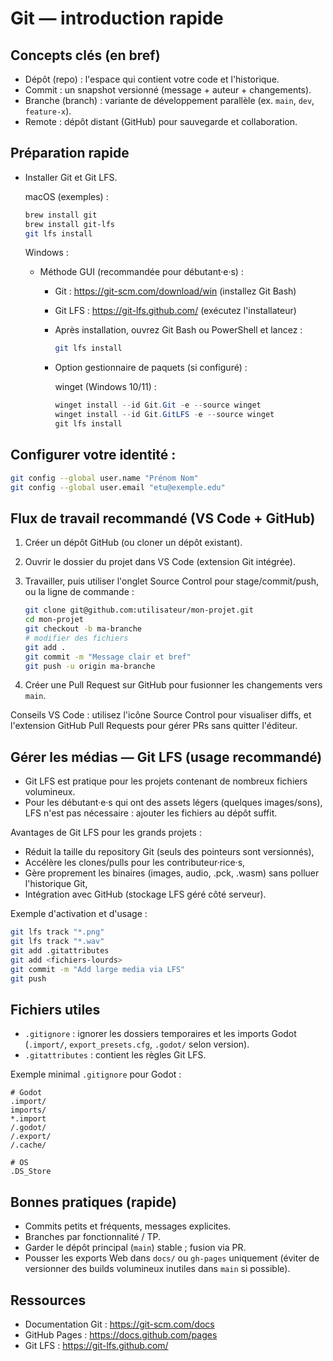 
# Git — introduction rapide

## Concepts clés (en bref)
- Dépôt (repo) : l'espace qui contient votre code et l'historique.
- Commit : un snapshot versionné (message + auteur + changements).
- Branche (branch) : variante de développement parallèle (ex. `main`, `dev`, `feature-x`).
- Remote : dépôt distant (GitHub) pour sauvegarde et collaboration.

## Préparation rapide
- Installer Git et Git LFS.


	macOS (exemples) :

	```bash
	brew install git
	brew install git-lfs
	git lfs install
	```

	Windows :

	- Méthode GUI (recommandée pour débutant·e·s) :
		- Git : https://git-scm.com/download/win (installez Git Bash)
		- Git LFS : https://git-lfs.github.com/ (exécutez l'installateur)
		- Après installation, ouvrez Git Bash ou PowerShell et lancez :

			```bash
			git lfs install
			```

		- Option gestionnaire de paquets (si configuré) :


			winget (Windows 10/11) :

			```powershell
			winget install --id Git.Git -e --source winget
			winget install --id Git.GitLFS -e --source winget
			git lfs install
			```


##  Configurer votre identité :

```bash
git config --global user.name "Prénom Nom"
git config --global user.email "etu@exemple.edu"
```

## Flux de travail recommandé (VS Code + GitHub)
1. Créer un dépôt GitHub (ou cloner un dépôt existant).
2. Ouvrir le dossier du projet dans VS Code (extension Git intégrée).
3. Travailler, puis utiliser l'onglet Source Control pour stage/commit/push, ou la ligne de commande :

	```bash
	git clone git@github.com:utilisateur/mon-projet.git
	cd mon-projet
	git checkout -b ma-branche
	# modifier des fichiers
	git add .
	git commit -m "Message clair et bref"
	git push -u origin ma-branche
	```

4. Créer une Pull Request sur GitHub pour fusionner les changements vers `main`.

Conseils VS Code : utilisez l'icône Source Control pour visualiser diffs, et l'extension GitHub Pull Requests pour gérer PRs sans quitter l'éditeur.

## Gérer les médias — Git LFS (usage recommandé)
- Git LFS est pratique pour les projets contenant de nombreux fichiers volumineux.
- Pour les débutant·e·s qui ont des assets légers (quelques images/sons), LFS n'est pas nécessaire : ajouter les fichiers au dépôt suffit.

Avantages de Git LFS pour les grands projets :
- Réduit la taille du repository Git (seuls des pointeurs sont versionnés),
- Accélère les clones/pulls pour les contributeur·rice·s,
- Gère proprement les binaires (images, audio, .pck, .wasm) sans polluer l'historique Git,
- Intégration avec GitHub (stockage LFS géré côté serveur).

Exemple d'activation et d'usage :

```bash
git lfs track "*.png"
git lfs track "*.wav"
git add .gitattributes
git add <fichiers-lourds>
git commit -m "Add large media via LFS"
git push
```


## Fichiers utiles
- `.gitignore` : ignorer les dossiers temporaires et les imports Godot (`.import/`, `export_presets.cfg`, `.godot/` selon version).
- `.gitattributes` : contient les règles Git LFS.

Exemple minimal `.gitignore` pour Godot :

```text
# Godot
.import/
imports/
*.import
/.godot/
/.export/
/.cache/

# OS
.DS_Store
```

## Bonnes pratiques (rapide)
- Commits petits et fréquents, messages explicites.
- Branches par fonctionnalité / TP.
- Garder le dépôt principal (`main`) stable ; fusion via PR.
- Pousser les exports Web dans `docs/` ou `gh-pages` uniquement (éviter de versionner des builds volumineux inutiles dans `main` si possible).

## Ressources
- Documentation Git : https://git-scm.com/docs
- GitHub Pages : https://docs.github.com/pages
- Git LFS : https://git-lfs.github.com/
